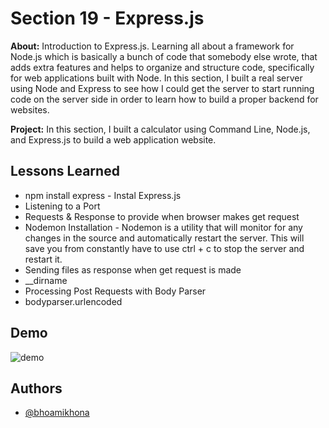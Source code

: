 
# Section 19 - Express.js 

**About:** Introduction to Express.js. Learning all about a framework for Node.js which is basically a bunch of code that somebody else wrote, that adds extra features and helps to organize and structure code, specifically for web applications built with Node. In this section, I built a real server using Node and Express to see how I could get the server to start running code on the server side in order to learn how to build a proper backend for websites.

**Project:** In this section, I built a calculator using Command Line, Node.js, and Express.js to build a web application website.
## Lessons Learned
- npm install express - Instal Express.js
- Listening to a Port
- Requests & Response to provide when browser makes get request
- Nodemon Installation - Nodemon is a utility that will monitor for any changes in the source and automatically restart the server. This will save you from constantly have to use ctrl + c to stop the server and restart it.
- Sending files as response when get request is made
- __dirname
- Processing Post Requests with Body Parser
- bodyparser.urlencoded

## Demo

![demo](https://user-images.githubusercontent.com/50435319/204901971-bcfd4714-f073-4afb-a1ee-1aec38bcb087.gif)

## Authors

- [@bhoamikhona](https://github.com/bhoamikhona)

